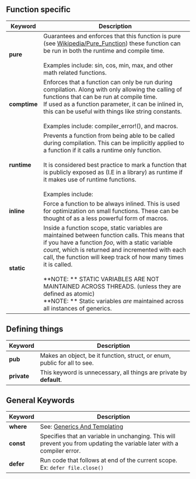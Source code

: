 ## Function specific

| Keyword      | Description                                                                                                                                                                                                                                                                                                                                                                                                                                                               |
| ------------ | ------------------------------------------------------------------------------------------------------------------------------------------------------------------------------------------------------------------------------------------------------------------------------------------------------------------------------------------------------------------------------------------------------------------------------------------------------------------------- |
| **pure**     | Guarantees and enforces that this function is pure (see [Wikipedia/Pure_Function](https://en.wikipedia.org/wiki/Pure_function)) these function can be run in both the runtime and compile time. <br><br>Examples include: sin, cos, min, max, and other math related functions.                                                                                                                                                                                           |
| **comptime** | Enforces that a function can only be run during compilation. Along with only allowing the calling of functions that can be run at compile time.<br>If used as a function parameter, it can be inlined in, this can be useful with things like string constants. <br><br>Examples include: compiler_error!(), and macros.                                                                                                                                                  |
| **runtime**  | Prevents a function from being able to be called during compilation. This can be implicitly applied to a function if it calls a runtime only function.<br><br> It is considered best practice to mark a function that is publicly exposed as (I.E in a library) as runtime if it makes use of runtime functions.<br><br>Examples include:                                                                                                                                 |
| **inline**   | Force a function to be always inlined. This is used for optimization on small functions. These can be thought of as a less powerful form of macros.                                                                                                                                                                                                                                                                                                                       |
| **static**   | Inside a function scope, static variables are maintained between function calls. This means that if you have a function *foo*, with a static variable *count*, which is returned and incremented with each call, the function will keep track of how many times it is called.<br><br>**NOTE: ** STATIC VARIABLES ARE NOT MAINTAINED ACROSS THREADS. (unless they are defined as atomic)<br>**NOTE: ** Static variables *are* maintained across all instances of generics. |

## Defining things

| Keyword     | Description                                                              |
| ----------- | ------------------------------------------------------------------------ |
| **pub**     | Makes an object, be it function, struct, or enum, public for all to see. |
| **private** | This keyword is unnecessary, all things are private by **default**.      |

## General Keywords

| Keyword   | Description                                                                                                             |
| --------- | ----------------------------------------------------------------------------------------------------------------------- |
| **where** | See: <a href="./Generics And Templating.md">Generics And Templating</a>                                                 |
| **const** | Specifies that an variable in unchanging. This will prevent you from updating the variable later with a compiler error. |
| **defer** | Run code that follows at end of the current scope.<br>Ex: `defer file.close()`                                          |

